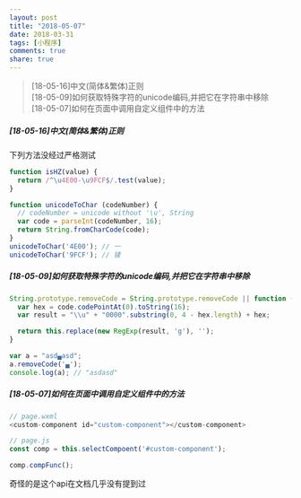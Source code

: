 ```yaml
---
layout: post
title: "2018-05-07"
date: 2018-03-31
tags: [小程序]
comments: true
share: true
---
```


> [18-05-16]中文(简体&繁体)正则 <br>
> [18-05-09]如何获取特殊字符的unicode编码,并把它在字符串中移除 <br>
> [18-05-07]如何在页面中调用自定义组件中的方法 <br>

##### [18-05-16]中文(简体&繁体)正则

下列方法没经过严格测试

```js
function isHZ(value) {
  return /^\u4E00-\u9FCF$/.test(value);
}

function unicodeToChar (codeNumber) {
  // codeNumber = unicode without '\u', String
  var code = parseInt(codeNumber, 16);
  return String.fromCharCode(code);
}
unicodeToChar('4E00'); // 一
unicodeToChar('9FCF'); // 鿏
```

##### [18-05-09]如何获取特殊字符的unicode编码,并把它在字符串中移除

```js
String.prototype.removeCode = String.prototype.removeCode || function (code) {
  var hex = code.codePointAt(0).toString(16);
  var result = "\\u" + "0000".substring(0, 4 - hex.length) + hex;

  return this.replace(new RegExp(result, 'g'), '');
}

var a = "asd▄asd";
a.removeCode('▄');
console.log(a); // "asdasd"
```

##### [18-05-07]如何在页面中调用自定义组件中的方法

```js
// page.wxml
<custom-component id="custom-component"></custom-component>

// page.js
const comp = this.selectCompoent('#custom-component');

comp.compFunc();
```

奇怪的是这个api在文档几乎没有提到过
